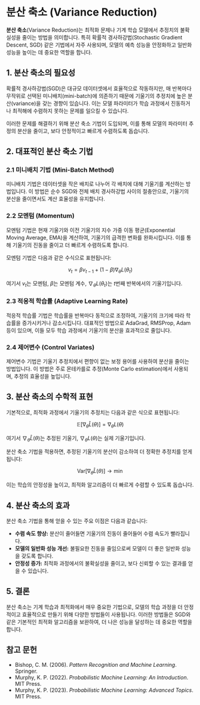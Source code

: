 # 분산 축소 (Variance Reduction)

**분산 축소**(Variance Reduction)는 최적화 문제나 기계 학습 모델에서 추정치의 불확실성을 줄이는 방법을 의미합니다. 특히 확률적 경사하강법(Stochastic Gradient Descent, SGD) 같은 기법에서 자주 사용되며, 모델의 예측 성능을 안정화하고 일반화 성능을 높이는 데 중요한 역할을 합니다.

## 1. 분산 축소의 필요성

확률적 경사하강법(SGD)은 대규모 데이터셋에서 효율적으로 작동하지만, 매 반복마다 무작위로 선택된 미니배치(mini-batch)에 의존하기 때문에 기울기의 추정치에 높은 분산(variance)을 갖는 경향이 있습니다. 이는 모델 파라미터가 학습 과정에서 진동하거나 최적해에 수렴하지 못하는 문제를 일으킬 수 있습니다.

이러한 문제를 해결하기 위해 분산 축소 기법이 도입되며, 이를 통해 모델의 파라미터 추정의 분산을 줄이고, 보다 안정적이고 빠르게 수렴하도록 돕습니다.

## 2. 대표적인 분산 축소 기법

### 2.1 미니배치 기법 (Mini-Batch Method)
미니배치 기법은 데이터셋을 작은 배치로 나누어 각 배치에 대해 기울기를 계산하는 방법입니다. 이 방법은 순수 SGD와 전체 배치 경사하강법 사이의 절충안으로, 기울기의 분산을 줄이면서도 계산 효율성을 유지합니다.

### 2.2 모멘텀 (Momentum)
모멘텀 기법은 현재 기울기와 이전 기울기의 지수 가중 이동 평균(Exponential Moving Average, EMA)을 계산하여, 기울기의 급격한 변화를 완화시킵니다. 이를 통해 기울기의 진동을 줄이고 더 빠르게 수렴하도록 합니다.

모멘텀 기법은 다음과 같은 수식으로 표현됩니다:

$$
v_t = \beta v_{t-1} + (1 - \beta) \nabla_\theta L(\theta_t)
$$

여기서 $v_t$는 모멘텀, $\beta$는 모멘텀 계수, $\nabla_\theta L(\theta_t)$는 $t$번째 반복에서의 기울기입니다.

### 2.3 적응적 학습률 (Adaptive Learning Rate)
적응적 학습률 기법은 학습률을 반복마다 동적으로 조정하여, 기울기의 크기에 따라 학습률을 증가시키거나 감소시킵니다. 대표적인 방법으로 AdaGrad, RMSProp, Adam 등이 있으며, 이들 모두 학습 과정에서 기울기의 분산을 효과적으로 줄입니다.

### 2.4 제어변수 (Control Variates)
제어변수 기법은 기울기 추정치에서 편향이 없는 보정 용어를 사용하여 분산을 줄이는 방법입니다. 이 방법은 주로 몬테카를로 추정(Monte Carlo estimation)에서 사용되며, 추정의 효율성을 높입니다.

## 3. 분산 축소의 수학적 표현

기본적으로, 최적화 과정에서 기울기의 추정치는 다음과 같은 식으로 표현됩니다:

$$
\mathbb{E}[\nabla_\theta \hat{L}(\theta)] = \nabla_\theta L(\theta)
$$

여기서 $\nabla_\theta \hat{L}(\theta)$는 추정된 기울기, $\nabla_\theta L(\theta)$는 실제 기울기입니다.

분산 축소 기법을 적용하면, 추정된 기울기의 분산이 감소하여 더 정확한 추정치를 얻게 됩니다:

$$
\text{Var}[\nabla_\theta \hat{L}(\theta)] \rightarrow \min
$$

이는 학습의 안정성을 높이고, 최적화 알고리즘이 더 빠르게 수렴할 수 있도록 돕습니다.

## 4. 분산 축소의 효과

분산 축소 기법을 통해 얻을 수 있는 주요 이점은 다음과 같습니다:

- **수렴 속도 향상:** 분산이 줄어들면 기울기의 진동이 줄어들어 수렴 속도가 빨라집니다.
- **모델의 일반화 성능 개선:** 불필요한 진동을 줄임으로써 모델이 더 좋은 일반화 성능을 갖도록 합니다.
- **안정성 증가:** 최적화 과정에서의 불확실성을 줄이고, 보다 신뢰할 수 있는 결과를 얻을 수 있습니다.

## 5. 결론

분산 축소는 기계 학습과 최적화에서 매우 중요한 기법으로, 모델의 학습 과정을 더 안정적이고 효율적으로 만들기 위해 다양한 방법들이 사용됩니다. 이러한 방법들은 SGD와 같은 기본적인 최적화 알고리즘을 보완하여, 더 나은 성능을 달성하는 데 중요한 역할을 합니다.

## 참고 문헌

- Bishop, C. M. (2006). *Pattern Recognition and Machine Learning*. Springer.
- Murphy, K. P. (2022). *Probabilistic Machine Learning: An Introduction*. MIT Press.
- Murphy, K. P. (2023). *Probabilistic Machine Learning: Advanced Topics*. MIT Press.
